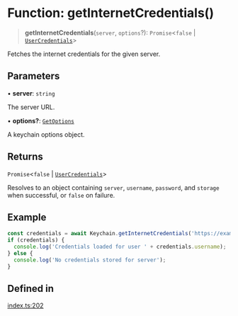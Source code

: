 # Function: getInternetCredentials()

> **getInternetCredentials**(`server`, `options`?): `Promise`\<`false` \| [`UserCredentials`](../type-aliases/UserCredentials.md)\>

Fetches the internet credentials for the given server.

## Parameters

• **server**: `string`

The server URL.

• **options?**: [`GetOptions`](../type-aliases/GetOptions.md)

A keychain options object.

## Returns

`Promise`\<`false` \| [`UserCredentials`](../type-aliases/UserCredentials.md)\>

Resolves to an object containing `server`, `username`, `password`, and `storage` when successful, or `false` on failure.

## Example

```typescript
const credentials = await Keychain.getInternetCredentials('https://example.com');
if (credentials) {
  console.log('Credentials loaded for user ' + credentials.username);
} else {
  console.log('No credentials stored for server');
}
```

## Defined in

[index.ts:202](https://github.com/quangsuong/nts-react-native-keychain/blob/7eaf30e4858d9a03afd4c8e017b83a96fbc4e982/src/index.ts#L202)
